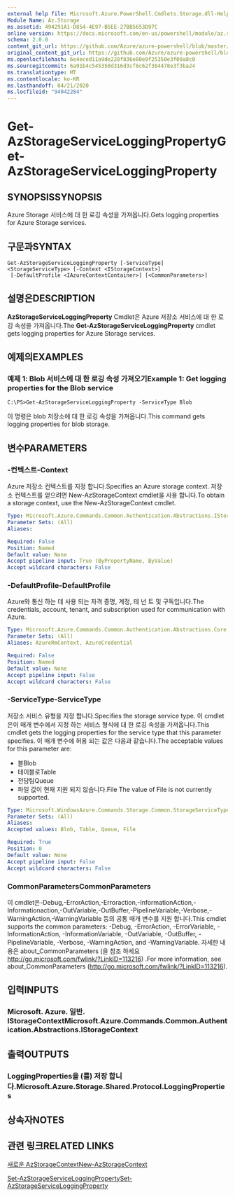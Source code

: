 ```yaml
---
external help file: Microsoft.Azure.PowerShell.Cmdlets.Storage.dll-Help.xml
Module Name: Az.Storage
ms.assetid: 494291A1-D854-4E97-B5EE-27BB5653D97C
online version: https://docs.microsoft.com/en-us/powershell/module/az.storage/get-azstorageserviceloggingproperty
schema: 2.0.0
content_git_url: https://github.com/Azure/azure-powershell/blob/master/src/Storage/Storage.Management/help/Get-AzStorageServiceLoggingProperty.md
original_content_git_url: https://github.com/Azure/azure-powershell/blob/master/src/Storage/Storage.Management/help/Get-AzStorageServiceLoggingProperty.md
ms.openlocfilehash: 6e4eced11a9de228f836e80e9f25350e3f09a8c0
ms.sourcegitcommit: 6a91b4c545350d316d3cf8c62f384478e3f3ba24
ms.translationtype: MT
ms.contentlocale: ko-KR
ms.lasthandoff: 04/21/2020
ms.locfileid: "94042284"
---
```

# <span data-ttu-id="542cc-101">Get-AzStorageServiceLoggingProperty</span><span class="sxs-lookup"><span data-stu-id="542cc-101">Get-AzStorageServiceLoggingProperty</span></span>

## <span data-ttu-id="542cc-102">SYNOPSIS</span><span class="sxs-lookup"><span data-stu-id="542cc-102">SYNOPSIS</span></span>
<span data-ttu-id="542cc-103">Azure Storage 서비스에 대 한 로깅 속성을 가져옵니다.</span><span class="sxs-lookup"><span data-stu-id="542cc-103">Gets logging properties for Azure Storage services.</span></span>

## <span data-ttu-id="542cc-104">구문과</span><span class="sxs-lookup"><span data-stu-id="542cc-104">SYNTAX</span></span>

```
Get-AzStorageServiceLoggingProperty [-ServiceType] <StorageServiceType> [-Context <IStorageContext>]
 [-DefaultProfile <IAzureContextContainer>] [<CommonParameters>]
```

## <span data-ttu-id="542cc-105">설명은</span><span class="sxs-lookup"><span data-stu-id="542cc-105">DESCRIPTION</span></span>
<span data-ttu-id="542cc-106">**AzStorageServiceLoggingProperty** Cmdlet은 Azure 저장소 서비스에 대 한 로깅 속성을 가져옵니다.</span><span class="sxs-lookup"><span data-stu-id="542cc-106">The **Get-AzStorageServiceLoggingProperty** cmdlet gets logging properties for Azure Storage services.</span></span>

## <span data-ttu-id="542cc-107">예제의</span><span class="sxs-lookup"><span data-stu-id="542cc-107">EXAMPLES</span></span>

### <span data-ttu-id="542cc-108">예제 1: Blob 서비스에 대 한 로깅 속성 가져오기</span><span class="sxs-lookup"><span data-stu-id="542cc-108">Example 1: Get logging properties for the Blob service</span></span>
```
C:\PS>Get-AzStorageServiceLoggingProperty -ServiceType Blob
```

<span data-ttu-id="542cc-109">이 명령은 blob 저장소에 대 한 로깅 속성을 가져옵니다.</span><span class="sxs-lookup"><span data-stu-id="542cc-109">This command gets logging properties for blob storage.</span></span>

## <span data-ttu-id="542cc-110">변수</span><span class="sxs-lookup"><span data-stu-id="542cc-110">PARAMETERS</span></span>

### <span data-ttu-id="542cc-111">-컨텍스트</span><span class="sxs-lookup"><span data-stu-id="542cc-111">-Context</span></span>
<span data-ttu-id="542cc-112">Azure 저장소 컨텍스트를 지정 합니다.</span><span class="sxs-lookup"><span data-stu-id="542cc-112">Specifies an Azure storage context.</span></span>
<span data-ttu-id="542cc-113">저장소 컨텍스트를 얻으려면 New-AzStorageContext cmdlet을 사용 합니다.</span><span class="sxs-lookup"><span data-stu-id="542cc-113">To obtain a storage context, use the New-AzStorageContext cmdlet.</span></span>

```yaml
Type: Microsoft.Azure.Commands.Common.Authentication.Abstractions.IStorageContext
Parameter Sets: (All)
Aliases:

Required: False
Position: Named
Default value: None
Accept pipeline input: True (ByPropertyName, ByValue)
Accept wildcard characters: False
```

### <span data-ttu-id="542cc-114">-DefaultProfile</span><span class="sxs-lookup"><span data-stu-id="542cc-114">-DefaultProfile</span></span>
<span data-ttu-id="542cc-115">Azure와 통신 하는 데 사용 되는 자격 증명, 계정, 테 넌 트 및 구독입니다.</span><span class="sxs-lookup"><span data-stu-id="542cc-115">The credentials, account, tenant, and subscription used for communication with Azure.</span></span>

```yaml
Type: Microsoft.Azure.Commands.Common.Authentication.Abstractions.Core.IAzureContextContainer
Parameter Sets: (All)
Aliases: AzureRmContext, AzureCredential

Required: False
Position: Named
Default value: None
Accept pipeline input: False
Accept wildcard characters: False
```

### <span data-ttu-id="542cc-116">-ServiceType</span><span class="sxs-lookup"><span data-stu-id="542cc-116">-ServiceType</span></span>
<span data-ttu-id="542cc-117">저장소 서비스 유형을 지정 합니다.</span><span class="sxs-lookup"><span data-stu-id="542cc-117">Specifies the storage service type.</span></span>
<span data-ttu-id="542cc-118">이 cmdlet은이 매개 변수에서 지정 하는 서비스 형식에 대 한 로깅 속성을 가져옵니다.</span><span class="sxs-lookup"><span data-stu-id="542cc-118">This cmdlet gets the logging properties for the service type that this parameter specifies.</span></span>
<span data-ttu-id="542cc-119">이 매개 변수에 허용 되는 값은 다음과 같습니다.</span><span class="sxs-lookup"><span data-stu-id="542cc-119">The acceptable values for this parameter are:</span></span>
- <span data-ttu-id="542cc-120">블</span><span class="sxs-lookup"><span data-stu-id="542cc-120">Blob</span></span> 
- <span data-ttu-id="542cc-121">테이블로</span><span class="sxs-lookup"><span data-stu-id="542cc-121">Table</span></span>
- <span data-ttu-id="542cc-122">전담팀</span><span class="sxs-lookup"><span data-stu-id="542cc-122">Queue</span></span>
- <span data-ttu-id="542cc-123">파일 값이 현재 지원 되지 않습니다.</span><span class="sxs-lookup"><span data-stu-id="542cc-123">File The value of File is not currently supported.</span></span>

```yaml
Type: Microsoft.WindowsAzure.Commands.Storage.Common.StorageServiceType
Parameter Sets: (All)
Aliases:
Accepted values: Blob, Table, Queue, File

Required: True
Position: 0
Default value: None
Accept pipeline input: False
Accept wildcard characters: False
```

### <span data-ttu-id="542cc-124">CommonParameters</span><span class="sxs-lookup"><span data-stu-id="542cc-124">CommonParameters</span></span>
<span data-ttu-id="542cc-125">이 cmdlet은-Debug,-ErrorAction,-Erroraction,-InformationAction,-Informationaction,-OutVariable,-OutBuffer,-PipelineVariable,-Verbose,-WarningAction,-WarningVariable 등의 공통 매개 변수를 지원 합니다.</span><span class="sxs-lookup"><span data-stu-id="542cc-125">This cmdlet supports the common parameters: -Debug, -ErrorAction, -ErrorVariable, -InformationAction, -InformationVariable, -OutVariable, -OutBuffer, -PipelineVariable, -Verbose, -WarningAction, and -WarningVariable.</span></span> <span data-ttu-id="542cc-126">자세한 내용은 about_CommonParameters (을 참조 하세요 http://go.microsoft.com/fwlink/?LinkID=113216) .</span><span class="sxs-lookup"><span data-stu-id="542cc-126">For more information, see about_CommonParameters (http://go.microsoft.com/fwlink/?LinkID=113216).</span></span>

## <span data-ttu-id="542cc-127">입력</span><span class="sxs-lookup"><span data-stu-id="542cc-127">INPUTS</span></span>

### <span data-ttu-id="542cc-128">Microsoft. Azure. 일반. IStorageContext</span><span class="sxs-lookup"><span data-stu-id="542cc-128">Microsoft.Azure.Commands.Common.Authentication.Abstractions.IStorageContext</span></span>

## <span data-ttu-id="542cc-129">출력</span><span class="sxs-lookup"><span data-stu-id="542cc-129">OUTPUTS</span></span>

### <span data-ttu-id="542cc-130">LoggingProperties을 (를) 저장 합니다.</span><span class="sxs-lookup"><span data-stu-id="542cc-130">Microsoft.Azure.Storage.Shared.Protocol.LoggingProperties</span></span>

## <span data-ttu-id="542cc-131">상속자</span><span class="sxs-lookup"><span data-stu-id="542cc-131">NOTES</span></span>

## <span data-ttu-id="542cc-132">관련 링크</span><span class="sxs-lookup"><span data-stu-id="542cc-132">RELATED LINKS</span></span>

[<span data-ttu-id="542cc-133">새로운 AzStorageContext</span><span class="sxs-lookup"><span data-stu-id="542cc-133">New-AzStorageContext</span></span>](./New-AzStorageContext.md)

[<span data-ttu-id="542cc-134">Set-AzStorageServiceLoggingProperty</span><span class="sxs-lookup"><span data-stu-id="542cc-134">Set-AzStorageServiceLoggingProperty</span></span>](./Set-AzStorageServiceLoggingProperty.md)


